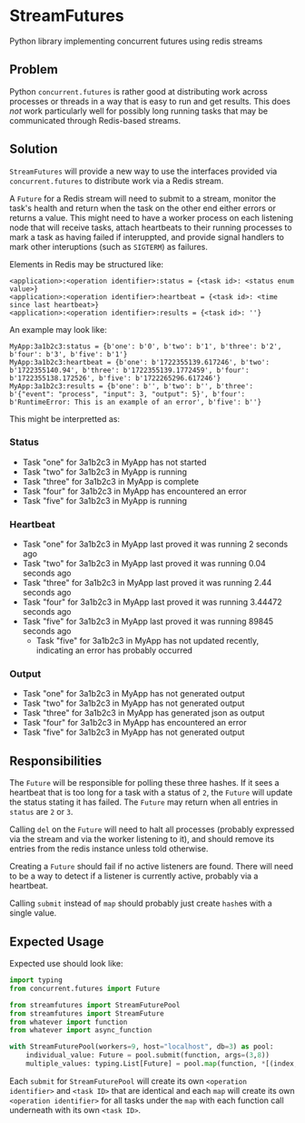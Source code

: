 # StreamFutures
Python library implementing concurrent futures using redis streams

## Problem

Python `concurrent.futures` is rather good at distributing work across processes or threads in a way that is easy to run and get results. 
This does _not_ work particularly well for possibly long running tasks that may be communicated through Redis-based streams.

## Solution

`StreamFutures` will provide a new way to use the interfaces provided via `concurrent.futures` to distribute work via a Redis stream.

A `Future` for a Redis stream will need to submit to a stream, monitor the task's health and return when the task on the other end
either errors or returns a value. This might need to have a worker process on each listening node that will receive tasks, attach 
heartbeats to their running processes to mark a task as having failed if interuppted, and provide signal handlers to mark other interuptions
(such as `SIGTERM`) as failures.

Elements in Redis may be structured like:

```
<application>:<operation identifier>:status = {<task id>: <status enum value>}
<application>:<operation identifier>:heartbeat = {<task id>: <time since last heartbeat>}
<application>:<operation identifier>:results = {<task id>: ''}
```

An example may look like:

```
MyApp:3a1b2c3:status = {b'one': b'0', b'two': b'1', b'three': b'2', b'four': b'3', b'five': b'1'}
MyApp:3a1b2c3:heartbeat = {b'one': b'1722355139.617246', b'two': b'1722355140.94', b'three': b'1722355139.1772459', b'four': b'1722355138.172526', b'five': b'1722265296.617246'}
MyApp:3a1b2c3:results = {b'one': b'', b'two': b'', b'three': b'{"event": "process", "input": 3, "output": 5}', b'four': b'RuntimeError: This is an example of an error', b'five': b''}
```

This might be interpretted as:

### Status
* Task "one" for 3a1b2c3 in MyApp has not started
* Task "two" for 3a1b2c3 in MyApp is running
* Task "three" for 3a1b2c3 in MyApp is complete
* Task "four" for 3a1b2c3 in MyApp has encountered an error
* Task "five" for 3a1b2c3 in MyApp is running

### Heartbeat
* Task "one" for 3a1b2c3 in MyApp last proved it was running 2 seconds ago
* Task "two" for 3a1b2c3 in MyApp last proved it was running 0.04 seconds ago
* Task "three" for 3a1b2c3 in MyApp last proved it was running 2.44 seconds ago
* Task "four" for 3a1b2c3 in MyApp last proved it was running 3.44472 seconds ago
* Task "five" for 3a1b2c3 in MyApp last proved it was running 89845 seconds ago
  * Task "five" for 3a1b2c3 in MyApp has not updated recently, indicating an error has probably occurred

### Output
* Task "one" for 3a1b2c3 in MyApp has not generated output
* Task "two" for 3a1b2c3 in MyApp has not generated output
* Task "three" for 3a1b2c3 in MyApp has generated json as output
* Task "four" for 3a1b2c3 in MyApp has encountered an error
* Task "five" for 3a1b2c3 in MyApp has not generated output

  


## Responsibilities

The `Future` will be responsible for polling these three hashes. If it sees a heartbeat that is too long for a task with a status of `2`, the 
`Future` will update the status stating it has failed. The `Future` may return when all entries in `status` are `2` or `3`.

Calling `del` on the `Future` will need to halt all processes (probably expressed via the stream and via the worker listening to it), and should remove 
its entries from the redis instance unless told otherwise.

Creating a `Future` should fail if no active listeners are found. There will need to be a way to detect if a listener is currently active, probably via a heartbeat.

Calling `submit` instead of `map` should probably just create `hash`es with a single value.

## Expected Usage

Expected use should look like:

```python
import typing
from concurrent.futures import Future

from streamfutures import StreamFuturePool
from streamfutures import StreamFuture
from whatever import function
from whatever import async_function

with StreamFuturePool(workers=9, host="localhost", db=3) as pool:
    individual_value: Future = pool.submit(function, args=(3,8))
    multiple_values: typing.List[Future] = pool.map(function, *[(index, index + 1) for index in range(0, 12, 2)])
```

Each `submit` for `StreamFuturePool` will create its own `<operation identifier>` and `<task ID>` that are identical and each `map` will create its own 
`<operation identifier>` for all tasks under the `map` with each function call underneath with its own `<task ID>`.
